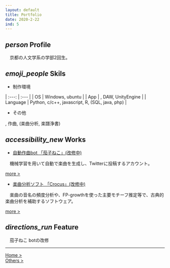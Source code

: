 ```yaml
---
layout: default
title: Portfolio
date: 2020-2-22
ind: 5
---
```


## <i class="material-icons mdc-list-item__graphic" aria-hidden="true">person</i> Profile

　京都の人文学系の学部2回生。

## <i class="material-icons mdc-list-item__graphic" aria-hidden="true">emoji_people</i> Skils

- 制作環境

 | :---: | :--- |
 | OS | Windows, ubuntu |
 | App | , DAW, UnityEngine | 
 | Language | Python, c/c++, javascript, R, (SQL, java, php) |

- その他

 , 作曲, (楽曲分析, 楽譜浄書)

## <i class="material-icons mdc-list-item__graphic" aria-hidden="true">accessibility_new</i> Works

- [自動作曲bot 「茄子ねこ」(改修中)](https://twitter.com/cc_99_ff)

　機械学習を用いて自動で楽曲を生成し、Twitterに投稿するアカウント。

[more >](https://nakashimas.github.io/docs/works/nasnecobot.html)

- [楽曲分析ソフト 「Crocus」(改修中)](https://github.com/nasneco/Crocus)

　楽曲の音名の頻度分析や、FP-growthを使った主要モチーフ推定等で、古典的楽曲分析を補助するソフトウェア。

[more >](https://nakashimas.github.io/docs/works/crocus.html)

## <i class="material-icons mdc-list-item__graphic" aria-hidden="true">directions_run</i> Feature

　茄子ねこ botの改修

<hr>

[Home >](https://nakashimas.github.io/index.html)  
[Others >](https://nakashimas.github.io/docs/others/others.html)